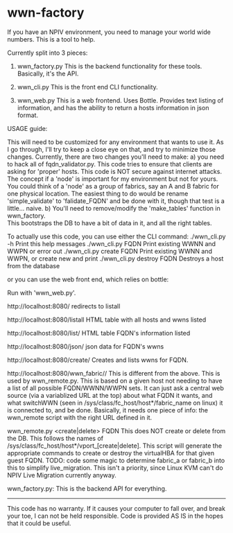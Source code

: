 wwn-factory
===========

If you have an NPIV environment, you need to manage your world wide numbers.
This is a tool to help.

Currently split into 3 pieces:

1) wwn_factory.py
This is the backend functionality for these tools.  Basically, it's the API.

2) wwn_cli.py
This is the front end CLI functionality.

3) wwn_web.py
This is a web frontend.  Uses Bottle.  Provides text listing of information, and has the
ability to return a hosts information in json format.


USAGE guide:

This will need to be customized for any environment that wants to use it.  As I
go through, I'll try to keep a close eye on that, and try to minimize those
changes.  Currently, there are two changes you'll need to make:
a) you need to hack all of fqdn_validator.py.  This code tries to ensure that 
clients are asking for 'proper' hosts.  This code is NOT secure against 
internet attacks.  The concept if a 'node' is important for my environment 
but not for yours.  You could think of a 'node' as a group of fabrics, say 
an A and B fabric for one physical location.  The easiest thing to do would be
rename 'simple_validate' to 'falidate_FQDN' and be done with it, though 
that test is a little... naive.
b) You'll need to remove/modify the 'make_tables' function in wwn_factory.  
This bootstraps the DB to have a bit of data in it, and all the right tables.

To actually use this code, you can use either the CLI command:
./wwn_cli.py -h            Print this help messages
./wwn_cli.py FQDN          Print existing WWNN and WWPN or error out
./wwn_cli.py create FQDN   Print existing WWNN and WWPN, or create new and print
./wwn_cli.py destroy FQDN  Destroys a host from the database

or you can use the web front end, which relies on bottle:

Run with 'wwn_web.py'.

http://localhost:8080/
	redirects to listall

http://localhost:8080/listall
	HTML table with all hosts and wwns listed

http://localhost:8080/list/<FQDN>
	HTML table FQDN's information listed

http://localhost:8080/json/<FQDN>
	json data for FQDN's wwns

http://localhost:8080/create/<FQDN>
	Creates and lists wwns for FQDN.

http://localhost:8080/wwn_fabric/<FQDN>/<switchwwn>
	This is different from the above.  This is used by wwn_remote.py.
	This is based on a given host not needing to have a list of all
	possible FQDN/WWNN/WWPN sets.  It can just ask a central web source
	(via a variablized URL at the top) about what FQDN it wants, and what
	switchWWN (seen in /sys/class/fc_host/host*/fabric_name on linux) it
	is connected to, and be done.  Basically, it needs one piece of info:
	the wwn_remote script with the right URL defined in it.

wwn_remote.py <create|delete> FQDN
	This does NOT create or delete from the DB.  This follows the names
	of /sys/class/fc_host/host*/vport_[create|delete].  This script will
	generate the appropriate commands to create or destroy the
	virtualHBA for that given guest FQDN.
	TODO: code some magic to determine fabric_a or fabric_b into this 
	to simplify live_migration.  This isn't a priority, since Linux KVM
	can't do NPIV Live Migration currently anyway.

wwn_factory.py:
	This is the backend API for everything.

----------

This code has no warranty.  If it causes your computer to fall over, and 
break your toe, I can not be held responsible.  Code is provided AS IS in 
the hopes that it could be useful.
